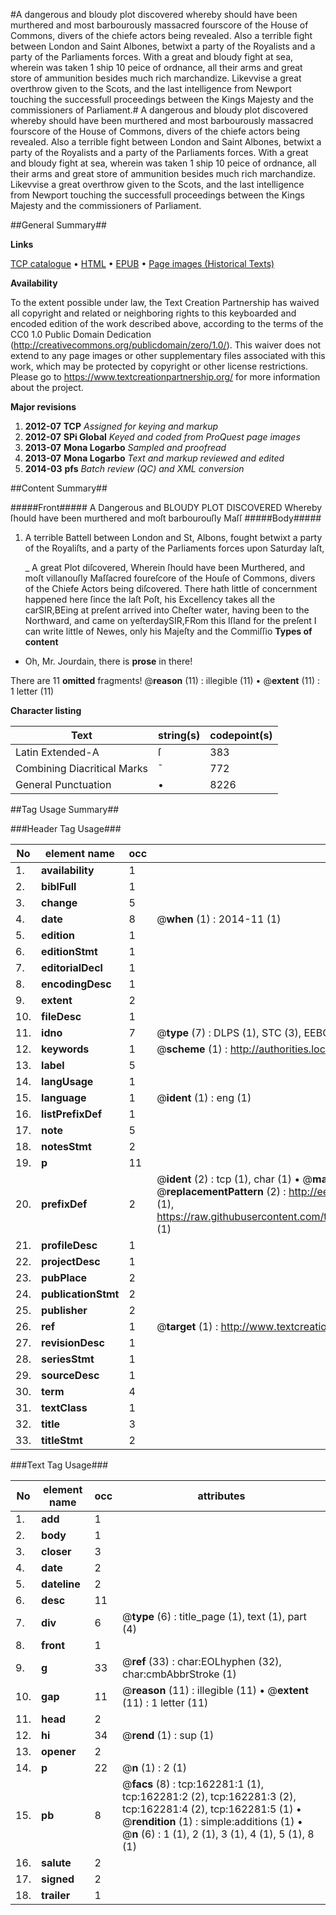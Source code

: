 #A dangerous and bloudy plot discovered whereby should have been murthered and most barbourously massacred fourscore of the House of Commons, divers of the chiefe actors being revealed. Also a terrible fight between London and Saint Albones, betwixt a party of the Royalists and a party of the Parliaments forces. With a great and bloudy fight at sea, wherein was taken 1 ship 10 peice of ordnance, all their arms and great store of ammunition besides much rich marchandize. Likevvise a great overthrow given to the Scots, and the last intelligence from Newport touching the successfull proceedings between the Kings Majesty and the commissioners of Parliament.#
A dangerous and bloudy plot discovered whereby should have been murthered and most barbourously massacred fourscore of the House of Commons, divers of the chiefe actors being revealed. Also a terrible fight between London and Saint Albones, betwixt a party of the Royalists and a party of the Parliaments forces. With a great and bloudy fight at sea, wherein was taken 1 ship 10 peice of ordnance, all their arms and great store of ammunition besides much rich marchandize. Likevvise a great overthrow given to the Scots, and the last intelligence from Newport touching the successfull proceedings between the Kings Majesty and the commissioners of Parliament.

##General Summary##

**Links**

[TCP catalogue](http://www.ota.ox.ac.uk/tcp/)  • 
[HTML](http://tei.it.ox.ac.uk/tcp/Texts-HTML/free/A81/A81646.html)  • 
[EPUB](http://tei.it.ox.ac.uk/tcp/Texts-EPUB/free/A81/A81646.epub) • 
[Page images (Historical Texts)](https://historicaltexts.jisc.ac.uk/eebo-99864622e)

**Availability**

To the extent possible under law, the Text Creation Partnership has waived all copyright and related or neighboring rights to this keyboarded and encoded edition of the work described above, according to the terms of the CC0 1.0 Public Domain Dedication (http://creativecommons.org/publicdomain/zero/1.0/). This waiver does not extend to any page images or other supplementary files associated with this work, which may be protected by copyright or other license restrictions. Please go to https://www.textcreationpartnership.org/ for more information about the project.

**Major revisions**

1. __2012-07__ __TCP__ *Assigned for keying and markup*
1. __2012-07__ __SPi Global__ *Keyed and coded from ProQuest page images*
1. __2013-07__ __Mona Logarbo__ *Sampled and proofread*
1. __2013-07__ __Mona Logarbo__ *Text and markup reviewed and edited*
1. __2014-03__ __pfs__ *Batch review (QC) and XML conversion*

##Content Summary##

#####Front#####
A Dangerous and BLOUDY PLOT DISCOVERED Whereby ſhould have been murthered and moſt barbourouſly Maſſ
#####Body#####

1. A terrible Battell between London and St, Albons, fought betwixt a party of the Royaliſts, and a party of the Parliaments forces upon Saturday laſt,

    _ A great Plot diſcovered, Wherein ſhould have been Murthered, and moſt villanouſly Maſſacred foureſcore of the Houſe of Commons, divers of the Chiefe Actors being diſcovered.
There hath little of concernment happened here ſince the laſt Poſt, his Excellency takes all the carSIR,BEing at preſent arrived into Cheſter water, having been to the Northward, and came on yeſterdaySIR,FRom this Iſland for the preſent I can write little of Newes, only his Majeſty and the Commiſſio
**Types of content**

  * Oh, Mr. Jourdain, there is **prose** in there!

There are 11 **omitted** fragments! 
 @__reason__ (11) : illegible (11)  •  @__extent__ (11) : 1 letter (11)

**Character listing**


|Text|string(s)|codepoint(s)|
|---|---|---|
|Latin Extended-A|ſ|383|
|Combining             Diacritical Marks|̄|772|
|General Punctuation|•|8226|

##Tag Usage Summary##

###Header Tag Usage###

|No|element name|occ|attributes|
|---|---|---|---|
|1.|__availability__|1||
|2.|__biblFull__|1||
|3.|__change__|5||
|4.|__date__|8| @__when__ (1) : 2014-11 (1)|
|5.|__edition__|1||
|6.|__editionStmt__|1||
|7.|__editorialDecl__|1||
|8.|__encodingDesc__|1||
|9.|__extent__|2||
|10.|__fileDesc__|1||
|11.|__idno__|7| @__type__ (7) : DLPS (1), STC (3), EEBO-CITATION (1), PROQUEST (1), VID (1)|
|12.|__keywords__|1| @__scheme__ (1) : http://authorities.loc.gov/ (1)|
|13.|__label__|5||
|14.|__langUsage__|1||
|15.|__language__|1| @__ident__ (1) : eng (1)|
|16.|__listPrefixDef__|1||
|17.|__note__|5||
|18.|__notesStmt__|2||
|19.|__p__|11||
|20.|__prefixDef__|2| @__ident__ (2) : tcp (1), char (1)  •  @__matchPattern__ (2) : ([0-9\-]+):([0-9IVX]+) (1), (.+) (1)  •  @__replacementPattern__ (2) : http://eebo.chadwyck.com/downloadtiff?vid=$1&page=$2 (1), https://raw.githubusercontent.com/textcreationpartnership/Texts/master/tcpchars.xml#$1 (1)|
|21.|__profileDesc__|1||
|22.|__projectDesc__|1||
|23.|__pubPlace__|2||
|24.|__publicationStmt__|2||
|25.|__publisher__|2||
|26.|__ref__|1| @__target__ (1) : http://www.textcreationpartnership.org/docs/. (1)|
|27.|__revisionDesc__|1||
|28.|__seriesStmt__|1||
|29.|__sourceDesc__|1||
|30.|__term__|4||
|31.|__textClass__|1||
|32.|__title__|3||
|33.|__titleStmt__|2||


###Text Tag Usage###

|No|element name|occ|attributes|
|---|---|---|---|
|1.|__add__|1||
|2.|__body__|1||
|3.|__closer__|3||
|4.|__date__|2||
|5.|__dateline__|2||
|6.|__desc__|11||
|7.|__div__|6| @__type__ (6) : title_page (1), text (1), part (4)|
|8.|__front__|1||
|9.|__g__|33| @__ref__ (33) : char:EOLhyphen (32), char:cmbAbbrStroke (1)|
|10.|__gap__|11| @__reason__ (11) : illegible (11)  •  @__extent__ (11) : 1 letter (11)|
|11.|__head__|2||
|12.|__hi__|34| @__rend__ (1) : sup (1)|
|13.|__opener__|2||
|14.|__p__|22| @__n__ (1) : 2 (1)|
|15.|__pb__|8| @__facs__ (8) : tcp:162281:1 (1), tcp:162281:2 (2), tcp:162281:3 (2), tcp:162281:4 (2), tcp:162281:5 (1)  •  @__rendition__ (1) : simple:additions (1)  •  @__n__ (6) : 1 (1), 2 (1), 3 (1), 4 (1), 5 (1), 8 (1)|
|16.|__salute__|2||
|17.|__signed__|2||
|18.|__trailer__|1||
